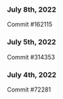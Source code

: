 ### July 8th, 2022

Commit #162115

### July 5th, 2022

Commit #314353


### July 4th, 2022

Commit #72281

